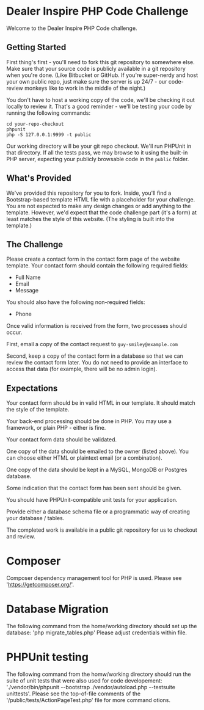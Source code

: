 # Dealer Inspire PHP Code Challenge

Welcome to the Dealer Inspire PHP Code challenge. 

## Getting Started

First thing's first - you'll need to fork this git repository to somewhere else. 
Make sure that your source code is publicly available in a git repository when 
you're done.  (Like Bitbucket or GitHub.  If you're super-nerdy and host your 
own public repo, just make sure the server is up 24/7 - our code-review monkeys
like to work in the middle of the night.)  

You don't have to host a working copy of the code, we'll be checking it out locally 
to review it.  That's a good reminder - we'll be testing your code by running the following
commands:

```
cd your-repo-checkout
phpunit
php -S 127.0.0.1:9999 -t public
```

Our working directory will be your git repo checkout.  We'll run PHPUnit in that directory.
If all the tests pass, we may browse to it using the built-in PHP server, expecting
your publicly browsable code in the `public` folder.

## What's Provided

We've provided this repository for you to fork.  Inside, you'll find a Bootstrap-based 
template HTML file with a placeholder for your challenge.  You are not expected to make any
design changes or add anything to the template.  However, we'd expect that the code challenge part
(it's a form) at least matches the style of this website. (The styling is built into the 
template.)

## The Challenge

Please create a contact form in the contact form page of the website template.  Your contact
form should contain the following required fields:

- Full Name
- Email
- Message

You should also have the following non-required fields:

- Phone

Once valid information is received from the form, two processes should occur.

First, email a copy of the contact request to `guy-smiley@example.com`

Second, keep a copy of the contact form in a database so that we can review the contact form later. 
You do not need to provide an interface to access that data (for example, there will be no admin login).

## Expectations

Your contact form should be in valid HTML in our template. It should match the style of the template.

Your back-end processing should be done in PHP. You may use a framework, or plain PHP - either is fine.

Your contact form data should be validated.

One copy of the data should be emailed to the owner (listed above).  You can choose either HTML or plaintext email (or a combination).
 
One copy of the data should be kept in a MySQL, MongoDB or Postgres database.

Some indication that the contact form has been sent should be given.

You should have PHPUnit-compatible unit tests for your application.

Provide either a database schema file or a programmatic way of creating your database / tables.
 
The completed work is available in a public git repository for us to checkout and review.

# Composer
Composer dependency management tool for PHP is used.  Please see 'https://getcomposer.org/'.

# Database Migration
The following command from the home/working directory should set up the database: 'php migrate_tables.php'
Please adjust credentials within file.

# PHPUnit testing
The following command from the homw/working directory should run the suite of unit tests that were also used for code developement: 
'./vendor/bin/phpunit --bootstrap ./vendor/autoload.php --testsuite unittests'.  Please see the top-of-file comments of the 
'/public/tests/ActionPageTest.php' file for more command otions.
